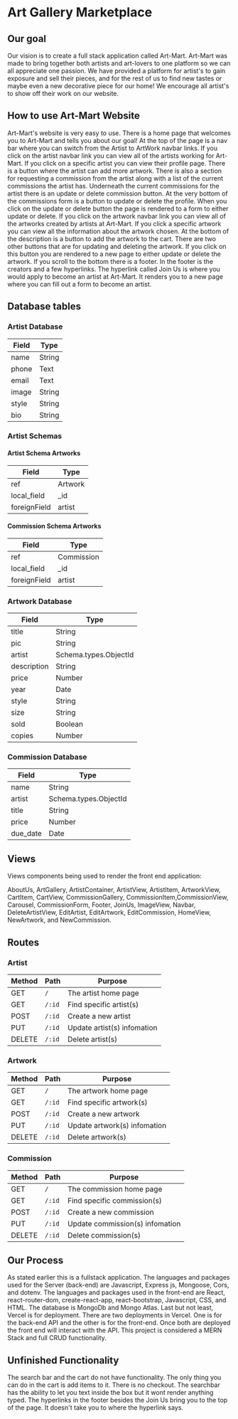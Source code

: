 # Art Gallery Marketplace

## Our goal
Our vision is to create a full stack application called Art-Mart. Art-Mart was made to bring together both artists and art-lovers to one platform so we can all appreciate one passion. We have provided a platform for artist's to gain exposure and sell their pieces, and for the rest of us to find new tastes or maybe even a new decorative piece for our home! We encourage all artist's to show off their work on our website.

## How to use Art-Mart Website
Art-Mart's website is very easy to use. There is a home page that welcomes you to Art-Mart and tells you about our goal! At the top of the page is a nav bar where you can switch from the Artist to ArtWork navbar links. If you click on the artist navbar link you can view all of the artists working for Art-Mart. If you click on a specific artist you can view their profile page. There is a button where the artist can add more artwork. There is also a section for requesting a commission from the artist along with a list of the current commissions the artist has. Underneath the current commissions for the artist there is an update or delete commission button. At the very bottom of the commissions form is a button to update or delete the profile. When you click on the update or delete button the page is rendered to a form to either update or delete. If you click on the artwork navbar link you can view all of the artworks created by artists at Art-Mart. If you click a specific artwork you can view all the information about the artwork chosen. At the bottom of the description is a button to add the artwork to the cart. There are two other buttons that are for updating and deleting the artwork. If you click on this button you are rendered to a new page to either update or delete the artwork. If you scroll to the bottom there is a footer. In the footer is the creators and a few hyperlinks. The hyperlink called Join Us is where you would apply to become an artist at Art-Mart. It renders you to a new page where you can fill out a form to become an artist. 

## Database tables
### Artist Database

| Field | Type |
| --------- | -------------------- |
| name | String |
| phone | Text |
| email | Text  |
| image | String |
| style | String |
| bio | String |

### Artist Schemas

#### Artist Schema Artworks

| Field | Type |
| --------- | -------------------- |
| ref | Artwork |
| local_field | _id |
| foreignField | artist |

#### Commission Schema Artworks

| Field | Type |
| --------- | -------------------- |
| ref | Commission |
| local_field | _id |
| foreignField | artist |

### Artwork Database

| Field | Type |
| --------- | -------------------- |
| title | String |
| pic | String |
| artist | Schema.types.ObjectId |
| description | String |
| price | Number |
| year | Date |
| style | String |
| size | String |
| sold | Boolean |
| copies | Number |

### Commission Database

| Field | Type |
| --------- | -------------------- |
| name | String |
| artist | Schema.types.ObjectId |
| title | String |
| price | Number |
| due_date | Date |

## Views

Views components being used to render the front end application: 

AboutUs, ArtGallery, ArtistContainer, ArtistView, ArtistItem, ArtworkView, CartItem, CartView, CommissionGallery, CommissionItem,CommissionView, Carousel, CommissionForm, Footer, JoinUs, ImageView, Navbar, DeleteArtistView, EditArtist, EditArtwork, EditCommission, HomeView, NewArtwork, and NewCommission. 

## Routes
### Artist

| Method | Path | Purpose |
| ------ | ------------------------------------- | ----------------------------- |
| GET | `/` | The artist home page |
| GET | `/:id` | Find specific artist(s) |
| POST | `/:id` | Create a new artist |
| PUT | `/:id` | Update artist(s) infomation |
| DELETE | `/:id` | Delete artist(s) |

### Artwork

| Method | Path | Purpose |
| ------ | ------------------------------------- | ----------------------------- |
| GET | `/` | The artwork home page |
| GET | `/:id` | Find specific artwork(s) |
| POST | `/:id` | Create a new artwork |
| PUT | `/:id` | Update artwork(s) infomation |
| DELETE | `/:id` | Delete artwork(s) |

### Commission

| Method | Path | Purpose |
| ------ | ------------------------------------- | ----------------------------- |
| GET | `/` | The commission home page |
| GET | `/:id` | Find specific commission(s) |
| POST | `/:id` | Create a new commission |
| PUT | `/:id` | Update commission(s) infomation |
| DELETE | `/:id` | Delete commission(s) |


## Our Process

As stated earlier this is a fullstack application. The languages and packages used for the Server (back-end) are Javascript, Express js, Mongoose, Cors, and dotenv. The languages and packages used in the front-end are React, react-router-dom, create-react-app, react-bootstrap, Javascript, CSS, and HTML. The database is MongoDb and Mongo Atlas. Last but not least, Vercel is for deployment. There are two deployments in Vercel. One is for the back-end API and the other is for the front-end. Once both are deployed the front end will interact with the API. This project is considered a MERN Stack and full CRUD functionality.

## Unfinished Functionality

The search bar and the cart do not have functionality. The only thing you can do in the cart is add items to it. There is no checkout. The searchbar has the ability to let you text inside the box but it wont render anything typed. The hyperlinks in the footer besides the Join Us bring you to the top of the page. It doesn't take you to where the hyperlink says.